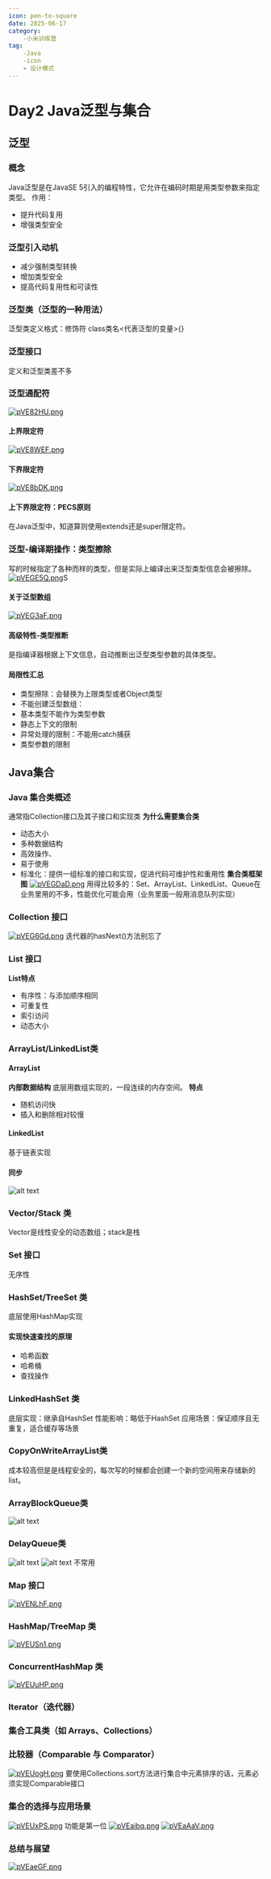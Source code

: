 ```yaml
---
icon: pen-to-square
date: 2025-06-17
category:
    -小米训练营
tag:
    -Java
    -icon
    - 设计模式
---
```

# Day2 Java泛型与集合
## 泛型
### 概念
Java泛型是在JavaSE 5引入的编程特性，它允许在编码时期是用类型参数来指定类型。
作用：
- 提升代码复用
- 增强类型安全
### 泛型引入动机
- 减少强制类型转换
- 增加类型安全
- 提高代码复用性和可读性
### 泛型类（泛型的一种用法）
泛型类定义格式：修饰符 class类名<代表泛型的变量>{}
### 泛型接口
定义和泛型类差不多
### 泛型通配符
[![pVE82HU.png](https://s21.ax1x.com/2025/06/17/pVE82HU.png)](https://imgse.com/i/pVE82HU)
#### 上界限定符
[![pVE8WEF.png](https://s21.ax1x.com/2025/06/17/pVE8WEF.png)](https://imgse.com/i/pVE8WEF)
#### 下界限定符
[![pVE8bDK.png](https://s21.ax1x.com/2025/06/17/pVE8bDK.png)](https://imgse.com/i/pVE8bDK)
#### 上下界限定符：PECS原则
在Java泛型中，知道算则使用extends还是super限定符。
### 泛型-编译期操作：类型擦除
写的时候指定了各种而样的类型，但是实际上编译出来泛型类型信息会被擦除。
[![pVEGE5Q.png](https://s21.ax1x.com/2025/06/17/pVEGE5Q.png)](https://imgse.com/i/pVEGE5Q)S
#### 关于泛型数组
[![pVEG3aF.png](https://s21.ax1x.com/2025/06/17/pVEG3aF.png)](https://imgse.com/i/pVEG3aF)
#### 高级特性-类型推断
是指编译器根据上下文信息，自动推断出泛型类型参数的具体类型。
#### 局限性汇总
- 类型擦除：会替换为上限类型或者Object类型
- 不能创建泛型数组：
- 基本类型不能作为类型参数
- 静态上下文的限制
- 异常处理的限制：不能用catch捕获
- 类型参数的限制
## Java集合
### Java 集合类概述
通常指Collection接口及其子接口和实现类
**为什么需要集合类**
- 动态大小
- 多种数据结构
- 高效操作、
- 易于使用
- 标准化：提供一组标准的接口和实现，促进代码可维护性和重用性
**集合类框架图**
[![pVEGDaD.png](https://s21.ax1x.com/2025/06/17/pVEGDaD.png)](https://imgse.com/i/pVEGDaD)
用得比较多的：Set、ArrayList、LinkedList、Queue在业务里用的不多，性能优化可能会用（业务里面一般用消息队列实现）
### Collection 接口
[![pVEG6Gd.png](https://s21.ax1x.com/2025/06/17/pVEG6Gd.png)](https://imgse.com/i/pVEG6Gd)
迭代器的hasNext()方法别忘了
### List 接口
**List特点**
- 有序性：与添加顺序相同
- 可重复性
- 索引访问
- 动态大小
### ArrayList/LinkedList类
#### ArrayList
**内部数据结构**
底层用数组实现的，一段连续的内存空间。
**特点**
- 随机访问快
- 插入和删除相对较慢
#### LinkedList
基于链表实现
#### 同步
![alt text](image-1.png)
### Vector/Stack 类
Vector是线性安全的动态数组；stack是栈
### Set 接口
无序性
### HashSet/TreeSet 类
底层使用HashMap实现
#### 实现快速查找的原理
- 哈希函数
- 哈希桶
- 查找操作
### LinkedHashSet 类
底层实现：继承自HashSet
性能影响：略低于HashSet
应用场景：保证顺序且无重复，适合缓存等场景
### CopyOnWriteArrayList类
成本较高但是是线程安全的，每次写的时候都会创建一个新的空间用来存储新的list。
### ArrayBlockQueue类
![alt text](image-2.png)
### DelayQueue类
![alt text](image-3.png)
![alt text](image-4.png)
不常用
### Map 接口
[![pVENLhF.png](https://s21.ax1x.com/2025/06/17/pVENLhF.png)](https://imgse.com/i/pVENLhF)
### HashMap/TreeMap 类
[![pVEUSn1.png](https://s21.ax1x.com/2025/06/17/pVEUSn1.png)](https://imgse.com/i/pVEUSn1)
### ConcurrentHashMap 类
[![pVEUuHP.png](https://s21.ax1x.com/2025/06/17/pVEUuHP.png)](https://imgse.com/i/pVEUuHP)
### Iterator（迭代器）

### 集合工具类（如 Arrays、Collections）
### 比较器（Comparable 与 Comparator）
[![pVEUogH.png](https://s21.ax1x.com/2025/06/17/pVEUogH.png)](https://imgse.com/i/pVEUogH)
要使用Collections.sort方法进行集合中元素排序的话，元素必须实现Comparable接口
### 集合的选择与应用场景
[![pVEUxPS.png](https://s21.ax1x.com/2025/06/17/pVEUxPS.png)](https://imgse.com/i/pVEUxPS)
功能是第一位
[![pVEaibq.png](https://s21.ax1x.com/2025/06/17/pVEaibq.png)](https://imgse.com/i/pVEaibq)
[![pVEaAaV.png](https://s21.ax1x.com/2025/06/17/pVEaAaV.png)](https://imgse.com/i/pVEaAaV)
### 总结与展望
[![pVEaeGF.png](https://s21.ax1x.com/2025/06/17/pVEaeGF.png)](https://imgse.com/i/pVEaeGF)